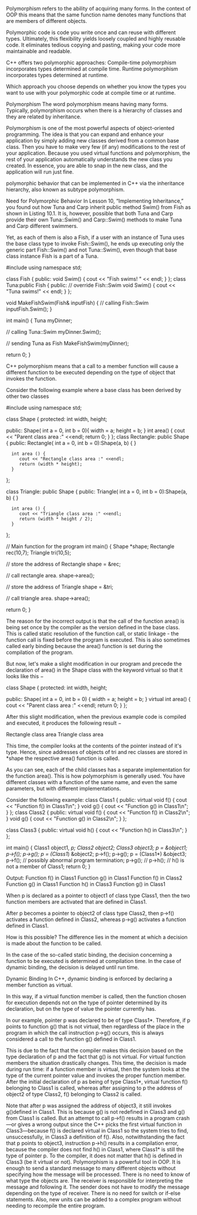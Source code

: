 Polymorphism refers to the ability of acquiring many forms. In the context of OOP this means that the same function name denotes many functions that are members of different objects.

Polymorphic code is code you write once and can reuse with different types.
Ultimately, this flexibility yields loosely coupled and highly reusable code. It
eliminates tedious copying and pasting, making your code more maintainable and readable.

C++ offers two polymorphic approaches:
	Compile-time polymorphism incorporates types determined at compile time.
	Runtime polymorphism incorporates types determined at runtime.

Which approach you choose depends on whether you know the types you want to use with your polymorphic code at compile time or at runtime.










Polymorphism
The word polymorphism means having many forms. Typically, polymorphism occurs when there is a hierarchy of classes and they are related by inheritance.


Polymorphism is one of the most powerful aspects of object-oriented programming. The idea is that you can expand and enhance your application by
simply adding new classes derived from a common base class. Then you
have to make very few (if any) modifications to the rest of your application.
Because you used virtual functions and polymorphism, the rest of your application automatically understands the new class you created. In essence, you
are able to snap in the new class, and the application will run just fine.


polymorphic behavior that can be implemented in C++ via the
inheritance hierarchy, also known as subtype polymorphism.

Need for Polymorphic Behavior
In Lesson 10, “Implementing Inheritance,” you found out how Tuna and Carp inherit public method Swim() from Fish as shown in Listing 10.1. It is, however, possible that both Tuna and Carp provide their own Tuna::Swim() and Carp::Swim() methods to make Tuna and Carp different swimmers.

Yet, as each of them is also a Fish, if a user with an instance of Tuna uses the base class type to invoke Fish::Swim(), he ends up executing only the generic part Fish::Swim() and not Tuna::Swim(), even though that base class instance Fish is a part of a Tuna.


#include <iostream>
using namespace std;

class Fish
{
public:
void Swim()
{
cout << "Fish swims! " << endl;
}
};
class Tuna:public Fish
{
public:
// override Fish::Swim
void Swim()
{
cout << "Tuna swims!" << endl;
}
};

void MakeFishSwim(Fish& inputFish)
{
// calling Fish::Swim
inputFish.Swim();
}

int main()
{
Tuna myDinner;

// calling Tuna::Swim
myDinner.Swim();

// sending Tuna as Fish
MakeFishSwim(myDinner);

return 0;
}




C++ polymorphism means that a call to a member function will cause a different function to be executed depending on the type of object that invokes the function.

Consider the following example where a base class has been derived by other two classes

#include <iostream>
using namespace std;

class Shape {
   protected:
      int width, height;

   public:
      Shape( int a = 0, int b = 0){
         width = a;
         height = b;
      }
      int area() {
         cout << "Parent class area :" <<endl;
         return 0;
      }
};
class Rectangle: public Shape {
   public:
      Rectangle( int a = 0, int b = 0):Shape(a, b) { }

      int area () {
         cout << "Rectangle class area :" <<endl;
         return (width * height);
      }
};

class Triangle: public Shape {
   public:
      Triangle( int a = 0, int b = 0):Shape(a, b) { }

      int area () {
         cout << "Triangle class area :" <<endl;
         return (width * height / 2);
      }
};

// Main function for the program
int main() {
   Shape *shape;
   Rectangle rec(10,7);
   Triangle  tri(10,5);

   // store the address of Rectangle
   shape = &rec;

   // call rectangle area.
   shape->area();

   // store the address of Triangle
   shape = &tri;

   // call triangle area.
   shape->area();

   return 0;
}


The reason for the incorrect output is that the call of the function area() is being set once by the compiler as the version defined in the base class. This is called static resolution of the function call, or static linkage - the function call is fixed before the program is executed. This is also sometimes called early binding because the area() function is set during the compilation of the program.

But now, let's make a slight modification in our program and precede the declaration of area() in the Shape class with the keyword virtual so that it looks like this −

class Shape {
   protected:
      int width, height;

   public:
      Shape( int a = 0, int b = 0) {
         width = a;
         height = b;
      }
      virtual int area() {
         cout << "Parent class area :" <<endl;
         return 0;
      }
};

After this slight modification, when the previous example code is compiled and executed, it produces the following result −

Rectangle class area
Triangle class area

This time, the compiler looks at the contents of the pointer instead of it's type. Hence, since addresses of objects of tri and rec classes are stored in *shape the respective area() function is called.

As you can see, each of the child classes has a separate implementation for the function area(). This is how polymorphism is generally used. You have different classes with a function of the same name, and even the same parameters, but with different implementations.















Consider the following example:
class Class1 {
public:
	virtual void f() {
		cout << "Function f() in Class1\n";
	}
	void g() {
		cout << "Function g() in Class1\n";
	}
};
class Class2 {
public:
	virtual void f() {
		cout << "Function f() in Class2\n";
	}
	void g() {
		cout << "Function g() in Class2\n";
	}
};

class Class3 {
public:
	virtual void h() {
		cout << "Function h() in Class3\n";
	}
};

int main() {
	Class1 object1, *p;
	Class2 object2;
	Class3 object3;
	p = &object1;
	p->f();
	p->g();
	p = (Class1*) &object2;
	p->f();
	p->g();
	p = (Class1*) &object3;
	p->f(); // possibly abnormal program termination;
	p->g();
	// p->h(); // h() is not a member of Class1;
	return 0;
}

Output:
Function f() in Class1
Function g() in Class1
Function f() in Class2
Function g() in Class1
Function h() in Class3
Function g() in Class1


When p is declared as a pointer to object1 of class type Class1, then the two function members are activated that are defined in Class1.

After p becomes a pointer to object2 of class type Class2, then p->f() activates a function defined in Class2, whereas p->g() activates a function defined in Class1.

How is this possible?
The difference lies in the moment at which a decision is made about the function to be called.

In the case of the so-called static binding, the decision concerning a function to be executed is determined at compilation time.
In the case of dynamic binding, the decision is delayed until run time.

Dynamic Binding
In C++, dynamic binding is enforced by declaring a member function as virtual.

In this way, if a virtual function member is called, then the function chosen for execution depends not on the type of pointer determined by its declaration, but on the type of value the pointer currently has.

In our example, pointer p was declared to be of type Class1*. Therefore, if p points to function g() that is not virtual, then regardless of the place in the program in which the call instruction p->g() occurs, this is always considered a call to the function g() defined in Class1.

This is due to the fact that the compiler makes this decision based on the type declaration of p and the fact that g() is not virtual. For virtual function members the situation drastically changes. This time, the decision is made during run time: if a function
member is virtual, then the system looks at the type of the current pointer value and
invokes the proper function member. After the initial declaration of p as being of type
Class1*, virtual function f() belonging to Class1 is called, whereas after assigning
to p the address of object2 of type Class2, f() belonging to Class2 is called.


Note that after p was assigned the address of object3, it still invokes g()defined in Class1. This is because g() is not redefined in Class3 and g() from
Class1 is called. But an attempt to call p->f() results in a program crash—or gives
a wrong output since the C++ picks the first virtual function in Class3—because f()
is declared virtual in Class1 so the system tries to find, unsuccessfully, in Class3 a
definition of f(). Also, notwithstanding the fact that p points to object3, instruction p->h() results in a compilation error, because the compiler does not find h()
in Class1, where Class1* is still the type of pointer p. To the compiler, it does not
matter that h() is defined in Class3 (be it virtual or not).
Polymorphism is a powerful tool in OOP. It is enough to send a standard message to many different objects without specifying how the message will be processed.
There is no need to know of what type the objects are. The receiver is responsible for
interpreting the message and following it. The sender does not have to modify the
message depending on the type of receiver. There is no need for switch or if-else
statements. Also, new units can be added to a complex program without needing to
recompile the entire program.
